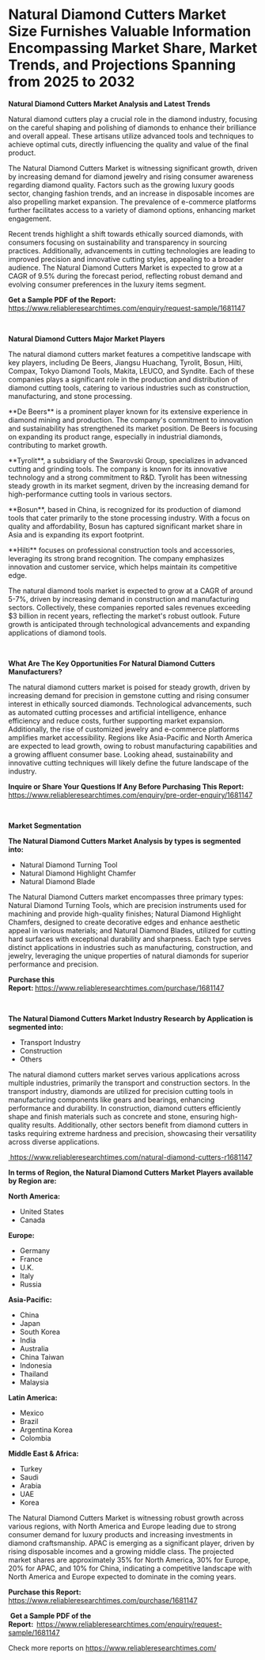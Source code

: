 <p><h1>Natural Diamond Cutters Market Size Furnishes Valuable Information Encompassing Market Share, Market Trends, and Projections Spanning from 2025 to 2032</h1></p><p><strong>Natural Diamond Cutters Market Analysis and Latest Trends</strong></p>
<p><p>Natural diamond cutters play a crucial role in the diamond industry, focusing on the careful shaping and polishing of diamonds to enhance their brilliance and overall appeal. These artisans utilize advanced tools and techniques to achieve optimal cuts, directly influencing the quality and value of the final product. </p><p>The Natural Diamond Cutters Market is witnessing significant growth, driven by increasing demand for diamond jewelry and rising consumer awareness regarding diamond quality. Factors such as the growing luxury goods sector, changing fashion trends, and an increase in disposable incomes are also propelling market expansion. The prevalence of e-commerce platforms further facilitates access to a variety of diamond options, enhancing market engagement.</p><p>Recent trends highlight a shift towards ethically sourced diamonds, with consumers focusing on sustainability and transparency in sourcing practices. Additionally, advancements in cutting technologies are leading to improved precision and innovative cutting styles, appealing to a broader audience. The Natural Diamond Cutters Market is expected to grow at a CAGR of 9.5% during the forecast period, reflecting robust demand and evolving consumer preferences in the luxury items segment.</p></p>
<p><strong>Get a Sample PDF of the Report:&nbsp;</strong> <a href="https://www.reliableresearchtimes.com/enquiry/request-sample/1681147?utm_campaign=3284&utm_medium=2&utm_source=Github&utm_content=ia&utm_term=24032025&utm_id=natural-diamond-cutters">https://www.reliableresearchtimes.com/enquiry/request-sample/1681147</a></p>
<p>&nbsp;</p>
<p><strong>Natural Diamond Cutters Major Market Players</strong></p>
<p><p>The natural diamond cutters market features a competitive landscape with key players, including De Beers, Jiangsu Huachang, Tyrolit, Bosun, Hilti, Compax, Tokyo Diamond Tools, Makita, LEUCO, and Syndite. Each of these companies plays a significant role in the production and distribution of diamond cutting tools, catering to various industries such as construction, manufacturing, and stone processing.</p><p>**De Beers** is a prominent player known for its extensive experience in diamond mining and production. The company's commitment to innovation and sustainability has strengthened its market position. De Beers is focusing on expanding its product range, especially in industrial diamonds, contributing to market growth. </p><p>**Tyrolit**, a subsidiary of the Swarovski Group, specializes in advanced cutting and grinding tools. The company is known for its innovative technology and a strong commitment to R&D. Tyrolit has been witnessing steady growth in its market segment, driven by the increasing demand for high-performance cutting tools in various sectors.</p><p>**Bosun**, based in China, is recognized for its production of diamond tools that cater primarily to the stone processing industry. With a focus on quality and affordability, Bosun has captured significant market share in Asia and is expanding its export footprint.</p><p>**Hilti** focuses on professional construction tools and accessories, leveraging its strong brand recognition. The company emphasizes innovation and customer service, which helps maintain its competitive edge.</p><p>The natural diamond tools market is expected to grow at a CAGR of around 5-7%, driven by increasing demand in construction and manufacturing sectors. Collectively, these companies reported sales revenues exceeding $3 billion in recent years, reflecting the market's robust outlook. Future growth is anticipated through technological advancements and expanding applications of diamond tools.</p></p>
<p>&nbsp;</p>
<p><strong>What Are The Key Opportunities For Natural Diamond Cutters Manufacturers?</strong></p>
<p><p>The natural diamond cutters market is poised for steady growth, driven by increasing demand for precision in gemstone cutting and rising consumer interest in ethically sourced diamonds. Technological advancements, such as automated cutting processes and artificial intelligence, enhance efficiency and reduce costs, further supporting market expansion. Additionally, the rise of customized jewelry and e-commerce platforms amplifies market accessibility. Regions like Asia-Pacific and North America are expected to lead growth, owing to robust manufacturing capabilities and a growing affluent consumer base. Looking ahead, sustainability and innovative cutting techniques will likely define the future landscape of the industry.</p></p>
<p><strong>Inquire or Share Your Questions If Any Before Purchasing This Report:</strong> <a href="https://www.reliableresearchtimes.com/enquiry/pre-order-enquiry/1681147?utm_campaign=3284&utm_medium=2&utm_source=Github&utm_content=ia&utm_term=24032025&utm_id=natural-diamond-cutters">https://www.reliableresearchtimes.com/enquiry/pre-order-enquiry/1681147</a></p>
<p>&nbsp;</p>
<p><strong>Market Segmentation</strong></p>
<p><strong>The Natural Diamond Cutters Market Analysis by types is segmented into:</strong></p>
<p><ul><li>Natural Diamond Turning Tool</li><li>Natural Diamond Highlight Chamfer</li><li>Natural Diamond Blade</li></ul></p>
<p><p>The Natural Diamond Cutters market encompasses three primary types: Natural Diamond Turning Tools, which are precision instruments used for machining and provide high-quality finishes; Natural Diamond Highlight Chamfers, designed to create decorative edges and enhance aesthetic appeal in various materials; and Natural Diamond Blades, utilized for cutting hard surfaces with exceptional durability and sharpness. Each type serves distinct applications in industries such as manufacturing, construction, and jewelry, leveraging the unique properties of natural diamonds for superior performance and precision.</p></p>
<p><strong>Purchase this Report:&nbsp;</strong><a href="https://www.reliableresearchtimes.com/purchase/1681147?utm_campaign=3284&utm_medium=2&utm_source=Github&utm_content=ia&utm_term=24032025&utm_id=natural-diamond-cutters">https://www.reliableresearchtimes.com/purchase/1681147</a></p>
<p>&nbsp;</p>
<p><strong>The Natural Diamond Cutters Market Industry Research by Application is segmented into:</strong></p>
<p><ul><li>Transport Industry</li><li>Construction</li><li>Others</li></ul></p>
<p><p>The natural diamond cutters market serves various applications across multiple industries, primarily the transport and construction sectors. In the transport industry, diamonds are utilized for precision cutting tools in manufacturing components like gears and bearings, enhancing performance and durability. In construction, diamond cutters efficiently shape and finish materials such as concrete and stone, ensuring high-quality results. Additionally, other sectors benefit from diamond cutters in tasks requiring extreme hardness and precision, showcasing their versatility across diverse applications.</p></p>
<p><a href="https://www.reliableresearchtimes.com/natural-diamond-cutters-r1681147?utm_campaign=3284&utm_medium=2&utm_source=Github&utm_content=ia&utm_term=24032025&utm_id=natural-diamond-cutters">&nbsp;https://www.reliableresearchtimes.com/natural-diamond-cutters-r1681147</a></p>
<p><strong>In terms of Region, the Natural Diamond Cutters Market Players available by Region are:</strong></p>
<p>
    <p> <strong> North America: </strong>
        <ul>
            <li>United States</li>
            <li>Canada</li>
        </ul>
        </p> 
    <p> <strong> Europe: </strong>
        <ul>
            <li>Germany</li>
            <li>France</li>
            <li>U.K.</li>
            <li>Italy</li>
            <li>Russia</li>
        </ul>
        </p> 
    <p> <strong> Asia-Pacific: </strong>
        <ul>
            <li>China</li>
            <li>Japan</li>
            <li>South Korea</li>
            <li>India</li>
            <li>Australia</li>
            <li>China Taiwan</li>
            <li>Indonesia</li>
            <li>Thailand</li>
            <li>Malaysia</li>
        </ul>
        </p> 
    <p> <strong> Latin America: </strong>
        <ul>
            <li>Mexico</li>
            <li>Brazil</li>
            <li>Argentina Korea</li>
            <li>Colombia</li>
        </ul>
        </p> 
    <p> <strong> Middle East & Africa: </strong>
        <ul>
            <li>Turkey</li>
            <li>Saudi</li>
            <li>Arabia</li>
            <li>UAE</li>
            <li>Korea</li>
        </ul>
    </p>
    </p>
<p><p>The Natural Diamond Cutters Market is witnessing robust growth across various regions, with North America and Europe leading due to strong consumer demand for luxury products and increasing investments in diamond craftsmanship. APAC is emerging as a significant player, driven by rising disposable incomes and a growing middle class. The projected market shares are approximately 35% for North America, 30% for Europe, 20% for APAC, and 10% for China, indicating a competitive landscape with North America and Europe expected to dominate in the coming years.</p></p>
<p><strong>Purchase this Report: </strong><a href="https://www.reliableresearchtimes.com/purchase/1681147?utm_campaign=3284&utm_medium=2&utm_source=Github&utm_content=ia&utm_term=24032025&utm_id=natural-diamond-cutters">https://www.reliableresearchtimes.com/purchase/1681147</a></p>
<p>&nbsp;<strong>Get a Sample PDF of the Report:&nbsp;&nbsp;</strong><a href="https://www.reliableresearchtimes.com/enquiry/request-sample/1681147?utm_campaign=3284&utm_medium=2&utm_source=Github&utm_content=ia&utm_term=24032025&utm_id=natural-diamond-cutters">https://www.reliableresearchtimes.com/enquiry/request-sample/1681147</a></p>
<p><strong></strong></p>
<p>Check more reports on <a href="https://www.reliableresearchtimes.com/?utm_campaign=3284&utm_medium=2&utm_source=Github&utm_content=ia&utm_term=24032025&utm_id=natural-diamond-cutters">https://www.reliableresearchtimes.com/</a></p>
